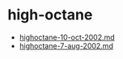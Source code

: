 <!-- TITLE: high-octane -->
<!-- SUBTITLE: Logs for high-octane -->

# high-octane

* [highoctane-10-oct-2002.md](high-octane/highoctane-10-oct-2002.md)
* [highoctane-7-aug-2002.md](high-octane/highoctane-7-aug-2002.md)
